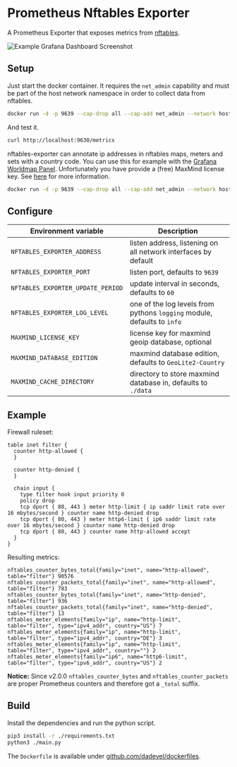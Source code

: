 # Prometheus Nftables Exporter

A Prometheus Exporter that exposes metrics from [nftables](https://nftables.org/projects/nftables/index.html).

![Example Grafana Dashboard Screenshot](./images/grafana.png)

## Setup

Just start the docker container.
It requires the `net_admin` capability and must be part of the host network namespace in order to collect data from nftables.

~~~ bash
docker run -d -p 9639 --cap-drop all --cap-add net_admin --network host ghcr.io/dadevel/nftables-exporter
~~~

And test it.

~~~ bash
curl http://localhost:9630/metrics
~~~

nftables-exporter can annotate ip addresses in nftables maps, meters and sets with a country code.
You can use this for example with the [Grafana Worldmap Panel](https://github.com/grafana/worldmap-panel).
Unfortunately you have provide a (free) MaxMind license key.
See [here](https://dev.maxmind.com/geoip/geoip2/geolite2/) for more information.

~~~ bash
docker run -d -p 9639 --cap-drop all --cap-add net_admin --network host -e MAXMIND_LICENSE_KEY=INSERT_YOUR_KEY_HERE ghcr.io/dadevel/nftables-exporter
~~~

## Configure

| Environment variable              | Description                                                             |
|-----------------------------------|-------------------------------------------------------------------------|
| `NFTABLES_EXPORTER_ADDRESS`       | listen address, listening on all network interfaces by default          |
| `NFTABLES_EXPORTER_PORT`          | listen port, defaults to `9639`                                         |
| `NFTABLES_EXPORTER_UPDATE_PERIOD` | update interval in seconds, defaults to `60`                            |
| `NFTABLES_EXPORTER_LOG_LEVEL`     | one of the log levels from pythons `logging` module, defaults to `info` |
| `MAXMIND_LICENSE_KEY`             | license key for maxmind geoip database, optional                        |
| `MAXMIND_DATABASE_EDITION`        | maxmind database edition, defaults to `GeoLite2-Country`                |
| `MAXMIND_CACHE_DIRECTORY`         | directory to store maxmind database in, defaults to `./data`            |

## Example

Firewall ruleset:

~~~ nft
table inet filter {
  counter http-allowed {
  }

  counter http-denied {
  }

  chain input {
    type filter hook input priority 0
    policy drop
    tcp dport { 80, 443 } meter http-limit { ip saddr limit rate over 16 mbytes/second } counter name http-denied drop
    tcp dport { 80, 443 } meter http6-limit { ip6 saddr limit rate over 16 mbytes/second } counter name http-denied drop
    tcp dport { 80, 443 } counter name http-allowed accept
  }
}
~~~

Resulting metrics:

~~~ prom
nftables_counter_bytes_total{family="inet", name="http-allowed", table="filter"} 90576
nftables_counter_packets_total{family="inet", name="http-allowed", table="filter"} 783
nftables_counter_bytes_total{family="inet", name="http-denied", table="filter"} 936
nftables_counter_packets_total{family="inet", name="http-denied", table="filter"} 13
nftables_meter_elements{family="ip", name="http-limit", table="filter", type="ipv4_addr", country="US"} 7
nftables_meter_elements{family="ip", name="http-limit", table="filter", type="ipv4_addr", country="DE"} 3
nftables_meter_elements{family="ip", name="http-limit", table="filter", type="ipv4_addr", country=""} 2
nftables_meter_elements{family="ip6", name="http6-limit", table="filter", type="ipv6_addr", country="US"} 2
~~~

**Notice:** Since v2.0.0 `nftables_counter_bytes` and `nftables_counter_packets` are proper Prometheus counters and therefore got a `_total` suffix.

## Build

Install the dependencies and run the python script.

~~~ bash
pip3 install -r ./requirements.txt
python3 ./main.py
~~~

The `Dockerfile` is available under [github.com/dadevel/dockerfiles](https://github.com/dadevel/dockerfiles/tree/main/nftables-exporter).
